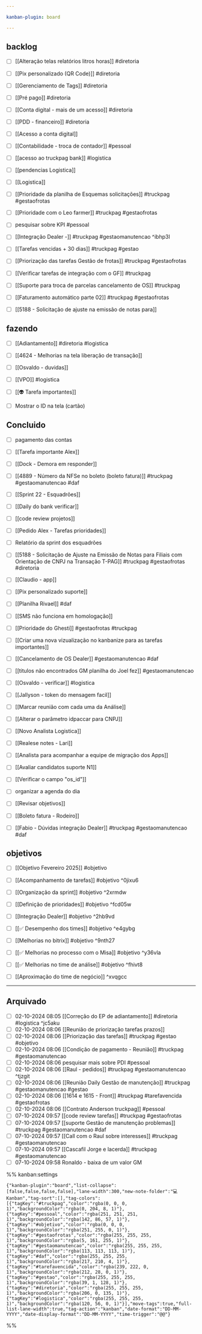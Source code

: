 ```yaml
---

kanban-plugin: board

---
```


## backlog

- [ ] [[Alteração telas relatórios litros horas]] #diretoria
- [ ] [[Pix personalizado (QR Code)]] #diretoria
- [ ] [[Gerenciamento de Tags]] #diretoria
- [ ] [[Pré pago]] #diretoria
- [ ] [[Conta digital - mais de um acesso]] #diretoria
- [ ] [[PDD - financeiro]] #diretoria
- [ ] [[Acesso a conta digital]]
- [ ] [[Contabilidade - troca de contador]] #pessoal
- [ ] [[acesso ao truckpag bank]] #logistica
- [ ] [[pendencias Logistica]]
- [ ] [[Logistica]]
- [ ] [[Prioridade da planilha de Esquemas solicitações]] #truckpag #gestaofrotas
- [ ] [[Prioridade com o Leo farmer]] #truckpag #gestaofrotas
- [ ] pesquisar sobre KPI #pessoal
- [ ] [[Integração Dealer -]] #truckpag #gestaomanutencao ^ibhp3l
- [ ] [[Tarefas vencidas + 30 dias]] #truckpag #gestao
- [ ] [[Priorização das tarefas Gestão de frotas]] #truckpag #gestaofrotas
- [ ] [[Verificar tarefas de integração com o GF]] #truckpag
- [ ] [[Suporte para troca de parcelas cancelamento de OS]] #truckpag
- [ ] [[Faturamento automático parte 02]] #truckpag #gestaofrotas
- [ ] [[5188 - Solicitação de ajuste na emissão de notas para]]


## fazendo

- [ ] [[Adiantamento]] #diretoria #logistica
- [ ] [[4624 - Melhorias na tela liberação de transação]]
- [ ] [[Osvaldo - duvidas]]
- [ ] [[VPO]] #logistica
- [ ] [[👽 Tarefa importantes]]
- [ ] Mostrar o ID na tela (cartão)


## Concluido

- [ ] pagamento das contas
- [ ] [[Tarefa importante Alex]]
- [ ] [[Dock - Demora em responder]]
- [ ] [[4889 - Número da NFSe no boleto (boleto fatura)]] #truckpag #gestaomanutencao #daf
- [ ] [[Sprint 22 - Esquadrões]]
- [ ] [[Daily do bank verificar]]
- [ ] [[code review projetos]]
- [ ] [[Pedido Alex - Tarefas prioridades]]
- [ ] Relatório da sprint dos esquadrões
- [ ] [[5188 - Solicitação de Ajuste na Emissão de Notas para Filiais com Orientação de CNPJ na Transação T-PAG]] #truckpag #gestaofrotas #diretoria
- [ ] [[Claudio - app]]
- [ ] [[Pix personalizado suporte]]
- [ ] [[Planilha Rivael]] #daf
- [ ] [[SMS não funciona em homologação]]
- [ ] [[Prioridade do Ghesti]] #gestaofrotas #truckpag
- [ ] [[Criar uma nova vizualização no kanbanize para as tarefas importantes]]
- [ ] [[Cancelamento de OS Dealer]] #gestaomanutencao #daf
- [ ] [[titulos não encontrados GM planilha do Joel fez]] #gestaomanutencao
- [ ] [[Osvaldo - verificar]] #logistica
- [ ] [[Jallyson - token do mensagem facil]]
- [ ] [[Marcar reunião com cada uma da Análise]]
- [ ] [[Alterar o parâmetro idpaccar para CNPJ]]
- [ ] [[Novo Analista Logistica]]
- [ ] [[Realese notes - Lari]]
- [ ] [[Analista para acompanhar a equipe de migração dos Apps]]
- [ ] [[Avaliar candidatos suporte N1]]
- [ ] [[Verificar o campo "os_id"]]
- [ ] organizar a agenda do dia
- [ ] [[Revisar objetivos]]
- [ ] [[Boleto fatura - Rodeiro]]
- [ ] [[Fabio - Dúvidas integração Dealer]] #truckpag #gestaomanutencao #daf


## objetivos

- [ ] [[Objetivo Fevereiro 2025]] #objetivo
- [ ] [[Acompanhamento de tarefas]] #objetivo ^0jixu6
- [ ] [[Organização da sprint]] #objetivo ^2xrmdw
- [ ] [[Definição de prioridades]] #objetivo ^fcd05w
- [ ] [[Integração Dealer]] #objetivo ^2hb9vd
- [ ] [[✅ Desempenho dos times]] #objetivo ^e4gybg
- [ ] [[Melhorias no bitrix]] #objetivo ^9nth27
- [ ] [[✅ Melhorias no processo com o Misa]] #objetivo ^y36vla
- [ ] [[✅ Melhorias no time de análise]] #objetivo ^fhivt8
- [ ] [[Aproximação do time de negócio]] ^xvqgcc


***

## Arquivado

- [ ] 02-10-2024 08:05 [[Correção do EP de adiantamento]] #diretoria #logistica ^jc5aku
- [ ] 02-10-2024 08:06 [[Reunião de priorização tarefas prazos]]
- [ ] 02-10-2024 08:06 [[Priorização das tarefas]] #truckpag #gestao #objetivo
- [ ] 02-10-2024 08:06 [[Condição de pagamento - Reunião]] #truckpag #gestaomanutencao
- [ ] 02-10-2024 08:06 pesquisar mais sobre PDI #pessoal
- [ ] 02-10-2024 08:06 [[Raul - pedidos]] #truckpag #gestaomanutencao ^tjzgit
- [ ] 02-10-2024 08:06 [[Reunião Daily Gestão de manutenção]] #truckpag #gestaomanutencao #gestao
- [ ] 02-10-2024 08:06 [[1614 e 1615 - Front]] #truckpag #tarefavencida #gestaofrotas
- [ ] 02-10-2024 08:06 [[Contrato Anderson truckpag]] #pessoal
- [ ] 07-10-2024 09:57 [[code review tarefas]] #truckpag #gestaofrotas
- [ ] 07-10-2024 09:57 [[suporte Gestão de manutenção problemas]] #truckpag #gestaomanutencao #daf
- [ ] 07-10-2024 09:57 [[Call com o Raul sobre interesses]] #truckpag #gestaomanutencao
- [ ] 07-10-2024 09:57 [[Cascafil Jorge e lacerda]]  #truckpag #gestaomanutencao
- [ ] 07-10-2024 09:58 Ronaldo - baixa de um valor GM

%% kanban:settings
```
{"kanban-plugin":"board","list-collapse":[false,false,false,false],"lane-width":300,"new-note-folder":"💻 Kanban","tag-sort":[],"tag-colors":[{"tagKey":"#truckpag","color":"rgba(0, 0, 0, 1)","backgroundColor":"rgba(0, 204, 8, 1)"},{"tagKey":"#pessoal","color":"rgba(251, 251, 251, 1)","backgroundColor":"rgba(142, 86, 57, 1)"},{"tagKey":"#objetivo","color":"rgba(0, 0, 0, 1)","backgroundColor":"rgba(251, 255, 0, 1)"},{"tagKey":"#gestaofrotas","color":"rgba(255, 255, 255, 1)","backgroundColor":"rgba(5, 161, 255, 1)"},{"tagKey":"#gestaomanutencao","color":"rgba(255, 255, 255, 1)","backgroundColor":"rgba(113, 113, 113, 1)"},{"tagKey":"#daf","color":"rgba(255, 255, 255, 1)","backgroundColor":"rgba(217, 210, 4, 1)"},{"tagKey":"#tarefavencida","color":"rgba(239, 222, 0, 1)","backgroundColor":"rgba(212, 28, 0, 1)"},{"tagKey":"#gestao","color":"rgba(255, 255, 255, 1)","backgroundColor":"rgba(39, 1, 128, 1)"},{"tagKey":"#diretoria","color":"rgba(255, 255, 255, 1)","backgroundColor":"rgba(206, 0, 135, 1)"},{"tagKey":"#logistica","color":"rgba(255, 255, 255, 1)","backgroundColor":"rgba(120, 56, 0, 1)"}],"move-tags":true,"full-list-lane-width":true,"tag-action":"kanban","date-format":"DD-MM-YYYY","date-display-format":"DD-MM-YYYY","time-trigger":"@@"}
```
%%